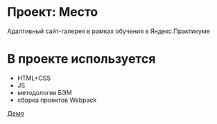 # Проект: Место

Адаптивный сайт-галерея в рамках обучения в Яндекс.Практикуме

# В проекте используется
- HTML+CSS
- JS
- методология БЭМ
- сборка проектов Webpack

[Демо](https://yelex.github.io/mesto/)
